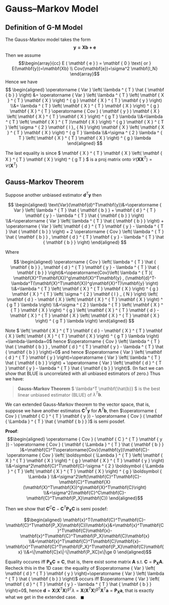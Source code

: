 # Gauss–Markov Model

## Definition of G-M Model

The Gauss-Markov model takes the form $$ \mathbf{y=Xb+e} $$ Then we assume
$$\begin{array}{cc}
E ( \mathbf { e } ) = \mathbf { 0 } \text{ or } E(\mathbf{y})=\mathbf{Xb} \\
Cov(\mathbf{e})=\sigma^2 \mathbf{I_N}
\end{array}$$Hence we have
$$ \begin{aligned}
\operatorname { Var } \left( \lambda ^ { T } \hat { \mathbf { b } } \right) &= \operatorname { Var } \left( \lambda ^ { T } \left( \mathbf { X } ^ { T } \mathbf { X } \right) ^ { g } \mathbf { X } ^ { T } \mathbf { y } \right)
\\&= \lambda ^ { T } \left( \mathbf { X } ^ { T } \mathbf { X } \right) ^ { g } \mathbf { X } ^ { T } \operatorname { Cov } ( \mathbf { y } ) \mathbf { X } \left( \mathbf { X } ^ { T } \mathbf { X } \right) ^ { g T } \lambda
\\&=\lambda ^ { T } \left( \mathbf { X } ^ { T }\mathbf { X } \right) ^ { g } \mathbf { X } ^ { T } \left( \sigma ^ { 2 } \mathbf { I }_ { N } \right) \mathbf { X } \left( \mathbf { X } ^ { T } \mathbf { X } \right) ^ { g T } \lambda
\\&=\sigma ^ { 2 } \lambda ^ { T } \left( \mathbf { X } ^ { T } \mathbf { X } \right) ^ { g } \lambda
\end{aligned} $$

The last equality is since $ \mathbf { X } ^ { T } \mathbf { X } \left( \mathbf { X } ^ { T } \mathbf { X } \right) ^ { g T } $ is a proj matrix onto $\mathcal{C}(\mathbf{X}\mathbf{X}^T)=\mathcal{C}(\mathbf{X}^T)$ 

## Gauss-Markov Theorem

Suppose another unbiased estimator $\mathbf{d}^T\mathbf{y}$ then

$$ \begin{aligned}
\text{Var}(\mathbf{d}^T\mathbf{y})&=\operatorname { Var } \left( \lambda ^ { T } \hat { \mathbf { b } } + \mathbf { d } ^ { T } \mathbf { y } - \lambda ^ { T } \hat { \mathbf { b } } \right)
\\&=\operatorname { Var } \left( \lambda ^ { T } \hat { \mathbf { b } } \right) + \operatorname { Var } \left( \mathbf { d } ^ { T } \mathbf { y } - \lambda ^ { T } \hat { \mathbf { b } } \right) + 2 \operatorname { Cov } \left( \lambda ^ { T } \hat { \mathbf { b } } , \mathbf { d } ^ { T } \mathbf { y } - \lambda ^ { T } \hat { \mathbf { b } } \right)
\end{aligned} $$

Where

$$ \begin{aligned}
\operatorname { Cov } \left( \lambda ^ { T } \hat { \mathbf { b } } , \mathbf { d } ^ { T } \mathbf { y } - \lambda ^ { T } \hat { \mathbf { b } } \right)&=\operatorname{Cov}\left( \lambda ^ { T }( \mathbf{X}^T\mathbf{X})^g\mathbf{X}^T\mathbf{y} , (\mathbf{d}^T-\lambda^T(\mathbf{X}^T\mathbf{X})^g\mathbf{X}^T)\mathbf{y} \right)
\\&=\lambda ^ { T } \left( \mathbf { X } ^ { T } \mathbf { X } \right) ^ { g } \mathbf { X } ^ { T } \left( \sigma ^ { 2 } \mathbf { I } _ { N } \right) \left( \mathbf { d } - \mathbf { X } \left( \mathbf { X } ^ { T } \mathbf { X } \right) ^ { g T } \lambda \right)
\\&=\sigma ^ { 2 } \lambda ^ { T } \left( \mathbf { X } ^ { T } \mathbf { X } \right) ^ { g } \left( \mathbf { X } ^ { T } \mathbf { d } - \mathbf { X } ^ { T } \mathbf { X } \left( \mathbf { X } ^ { T } \mathbf { X } \right) ^ { g T } \lambda \right)
\end{aligned} $$

Note $ \left( \mathbf { X } ^ { T } \mathbf { d } - \mathbf { X } ^ { T } \mathbf { X } \left( \mathbf { X } ^ { T } \mathbf { X } \right) ^ { g T } \lambda \right)  =\lambda-\lambda=0$ hence $\operatorname { Cov } \left( \lambda ^ { T } \hat { \mathbf { b } } , \mathbf { d } ^ { T } \mathbf { y } - \lambda ^ { T } \hat { \mathbf { b } } \right)=0$ and hence $\operatorname { Var } \left( \mathbf { d } ^ { T } \mathbf { y } \right)=\operatorname { Var } \left( \lambda ^ { T } \hat { \mathbf { b } } \right) + \operatorname { Var } \left( \mathbf { d } ^ { T } \mathbf { y } - \lambda ^ { T } \hat { \mathbf { b } } \right)$. (In fact we can show that BLUE is uncorrelated with all unbiased estimators of zero.) Thus we have:

> **Gauss-Markov Theorem** $ \lambda^T \mathbf{\hat{b}} $ is the best linear unbiased estimator (BLUE) of $\lambda^T\mathbf{b}$.

We can extended Gauss-Markov theorem to the vector space, that is, suppose we have another estimatos $\mathbf{C}^T\mathbf{y}$ for $\mathbf{\Lambda}^T\mathbf{b}$, then $\operatorname { Cov } ( \mathbf { C } ^ { T } \mathbf { y }) - \operatorname { Cov } ( \mathbf { \Lambda } ^ { T } \hat { \mathbf { b } } )$ is semi posdef.

**Proof**:
$$\begin{aligned}
    \operatorname { Cov } ( \mathbf { C } ^ { T } \mathbf { y }) - \operatorname { Cov } ( \mathbf { \Lambda } ^ { T } \hat { \mathbf { b } } )&=\mathbf{C}^T\operatorname{Cov}(\mathbf{y})\mathbf{C}-\operatorname { Cov } \left( \boldsymbol { \Lambda } ^ { T } \left( \mathbf { X } ^ { T } \mathbf { X } \right) ^ { g } \mathbf { X } ^ { T } \mathbf { y } \right)
\\&=\sigma^2\mathbf{C}^T\mathbf{C}-\sigma ^ { 2 } \boldsymbol { \Lambda } ^ { T } \left( \mathbf { X } ^ { T } \mathbf { X } \right) ^ { g } \boldsymbol { \Lambda }
\\&=\sigma^2\left(\mathbf{C}^T\mathbf{C}-\mathbf{C}^T\mathbf{X}(\mathbf{X}^T\mathbf{X})^g\mathbf{X}^T\mathbf{C}\right)
\\&=\sigma^2(\mathbf{C}^C\mathbf{C}-\mathbf{C}^T\mathbf{P_X}\mathbf{C})
\end{aligned}$$

Then we show that $\mathbf{C}^C\mathbf{C}-\mathbf{C}^T\mathbf{P_X}\mathbf{C}$ is semi posdef:

$$\begin{aligned}
 \mathbf{x}^T(\mathbf{C}^T\mathbf{C}-\mathbf{C}^T\mathbf{P_X}\mathbf{C})\mathbf{x}&=\mathbf{x}^T\mathbf{C}^T\mathbf{C}\mathbf{x}-\mathbf{x}^T\mathbf{C}^T\mathbf{P_X}\mathbf{C}\mathbf{x}
 \\&=\mathbf{x}^T\mathbf{C}^T\mathbf{C}\mathbf{x}-\mathbf{x}^T\mathbf{C}^T\mathbf{P_X}^T\mathbf{P_X}\mathbf{C}\mathbf{x}
 \\&=\|\mathbf{C}x\|-\|\mathbf{P_XC}x\|\ge 0
\end{aligned}$$

Equality occures iff $\mathbf{P_XC=C}$, that is, there exist some matrix $\mathbf{A}$ s.t. $\mathbf{C}=\mathbf{P_XA}$. Recheck this in the 1D case: the equality of $\operatorname { Var } \left( \mathbf { d } ^ { T } \mathbf { y } \right)=\operatorname { Var } \left( \lambda ^ { T } \hat { \mathbf { b } } \right)$ occurs iff $\operatorname { Var } \left( \mathbf { d } ^ { T } \mathbf { y } - \lambda ^ { T } \hat { \mathbf { b } } \right)=0$, hence $\mathbf { d } = \mathbf { X } \left( \mathbf { X } ^ { T } \mathbf { X } \right) ^ { g T } \lambda=\mathbf { X } \left( \mathbf { X } ^ { T } \mathbf { X } \right) ^ { g T } \mathbf{X}^T\mathbf{a}=\mathbf{P_Xa}$, that is exactly what we get in the extended case.  $\ \ \blacksquare$



<br>
<br>
<br>
<br>
<br>
<br>
<br>
<br>
<br>
<br>
<br>
<br>
<br>
<br>
<br>
<br>